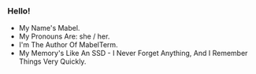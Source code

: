 ### Hello!

- My Name's Mabel.
- My Pronouns Are: she / her.
- I'm The Author Of MabelTerm.
- My Memory's Like An SSD - I Never Forget Anything, And I Remember Things Very Quickly.
